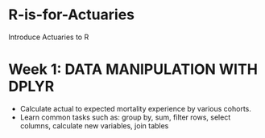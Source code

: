 # R-is-for-Actuaries
Introduce Actuaries to R

# Week 1: DATA MANIPULATION WITH DPLYR
* Calculate actual to expected mortality experience by various cohorts.
* Learn common tasks such as: group by, sum, filter rows, select columns, calculate new variables, join tables
